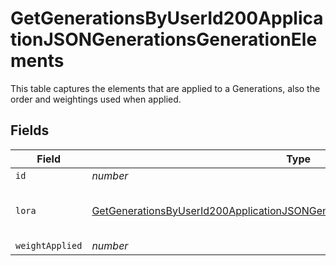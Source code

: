 # GetGenerationsByUserId200ApplicationJSONGenerationsGenerationElements

This table captures the elements that are applied to a Generations, also the order and weightings used when applied.


## Fields

| Field                                                                                                                                                                                     | Type                                                                                                                                                                                      | Required                                                                                                                                                                                  | Description                                                                                                                                                                               |
| ----------------------------------------------------------------------------------------------------------------------------------------------------------------------------------------- | ----------------------------------------------------------------------------------------------------------------------------------------------------------------------------------------- | ----------------------------------------------------------------------------------------------------------------------------------------------------------------------------------------- | ----------------------------------------------------------------------------------------------------------------------------------------------------------------------------------------- |
| `id`                                                                                                                                                                                      | *number*                                                                                                                                                                                  | :heavy_minus_sign:                                                                                                                                                                        | N/A                                                                                                                                                                                       |
| `lora`                                                                                                                                                                                    | [GetGenerationsByUserId200ApplicationJSONGenerationsGenerationElementsElements](../../models/operations/getgenerationsbyuserid200applicationjsongenerationsgenerationelementselements.md) | :heavy_minus_sign:                                                                                                                                                                        | Element used for the generation.                                                                                                                                                          |
| `weightApplied`                                                                                                                                                                           | *number*                                                                                                                                                                                  | :heavy_minus_sign:                                                                                                                                                                        | N/A                                                                                                                                                                                       |